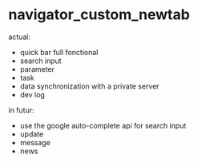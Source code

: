 # navigator_custom_newtab

actual:
- quick bar full fonctional
- search input
- parameter
- task
- data synchronization with a private server
- dev log

in futur:
- use the google auto-complete api for search input
- update
- message
- news
